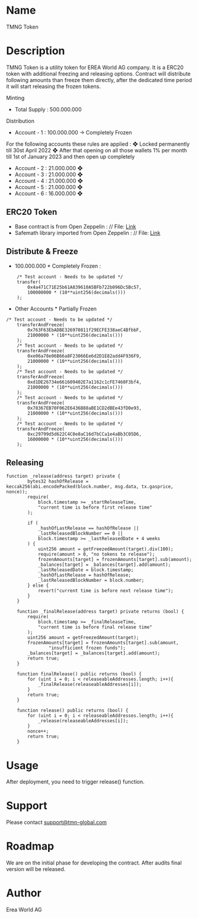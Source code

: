# Name

TMNG Token


# Description

TMNG Token is a utility token for EREA World AG company. It is a ERC20 token with additional freezing and releasing options. 
Contract will distribute following amounts than freeze them directly, after the dedicated time period it will start releasing the frozen tokens. 


Minting

- Total Supply : 500.000.000


Distribution

- Account - 1 : 100.000.000 -> Completely Frozen


For the following accounts these rules are applied : 
❖ Locked permanently till 30st April 2022 
❖ After that opening on all those wallets 1% per month till 1st of January 2023 and then open up completely

- Account - 2 : 21.000.000 ❖
- Account - 3 : 21.000.000 ❖
- Account - 4 : 21.000.000 ❖
- Account - 5 : 21.000.000 ❖
- Account - 6 : 16.000.000 ❖


## ERC20 Token

- Base contract is from Open Zeppelin : // File: [Link](https://github.com/OpenZeppelin/openzeppelin-contracts/blob/master/contracts/token/ERC20/IERC20.sol)
- Safemath library imported from Open Zeppelin : // File: [Link](https://github.com/OpenZeppelin/openzeppelin-contracts/blob/master/contracts/utils/math/SafeMath.sol)


## Distribute & Freeze 

- 100.000.000 * Completely Frozen : 
```
    /* Test account - Needs to be updated */
    transfer(
        0x4a471C71E25b61A839610A5BFb722b096Dc5Bc57,
        100000000 * (10**uint256(decimals()))
    );
```


- Other Accounts * Partially Frozen 

```
/* Test account - Needs to be updated */
    transferAndFreeze(
        0x763F63EbADBE326970811f29ECFE338aeC4BfbbF,
        21000000 * (10**uint256(decimals()))
    );
    /* Test account - Needs to be updated */
    transferAndFreeze(
        0xe06a78e06B66a8F23066Ee6d2D1E82add4F936F9,
        21000000 * (10**uint256(decimals()))
    );
    /* Test account - Needs to be updated */
    transferAndFreeze(
        0xd1DE26734e661609402E7a1162c1cFE7460F3bf4,
        21000000 * (10**uint256(decimals()))
    );
    /* Test account - Needs to be updated */
    transferAndFreeze(
        0x78367EB70F062E6436B88aBE1CD2dBEe43fD0e93,
        21000000 * (10**uint256(decimals()))
    );
    /* Test account - Needs to be updated */
    transferAndFreeze(
        0xc29799d5d622C4C0e8aC16d7bCCa1e4aBb3C05D6,
        16000000 * (10**uint256(decimals()))
    );
```


## Releasing

```
function _release(address target) private {
        bytes32 hashOfRelease = keccak256(abi.encodePacked(block.number, msg.data, tx.gasprice, nonce));
        require(
            block.timestamp >= _startReleaseTime,
            "current time is before first release time"
        );

        if (
            _hashOfLastRelease == hashOfRelease ||
            _lastReleasedBlockNumber == 0 ||
            block.timestamp >= _lastReleasedDate + 4 weeks
        ) {
            uint256 amount = getFreezedAmount(target).div(100);
            require(amount > 0, "no tokens to release");
            frozenAmounts[target] = frozenAmounts[target].sub(amount);
            _balances[target] = _balances[target].add(amount);
            _lastReleasedDate = block.timestamp;
            _hashOfLastRelease = hashOfRelease;
            _lastReleasedBlockNumber = block.number;
        } else {
            revert("current time is before next release time");
        }
    }

    function _finalRelease(address target) private returns (bool) {
        require(
            block.timestamp >= _finalReleaseTime,
            "current time is before final release time"
        );
        uint256 amount = getFreezedAmount(target);
        frozenAmounts[target] = frozenAmounts[target].sub(amount,
                "insufficient frozen funds");
        _balances[target] = _balances[target].add(amount);
        return true;
    }

    function finalRelease() public returns (bool) {
        for (uint i = 0; i < releaseableAddresses.length; i++){
            _finalRelease(releaseableAddresses[i]);
        }
        return true;
    }

    function release() public returns (bool) {
        for (uint i = 0; i < releaseableAddresses.length; i++){
            _release(releaseableAddresses[i]);
        }
        nonce++;
        return true;
    }
```

# Usage

After deployment, you need to trigger release() function.


# Support

Please contact support@tmn-global.com


# Roadmap

We are on the initial phase for developing the contract. After audits final version will be released.


# Author

Erea World AG


